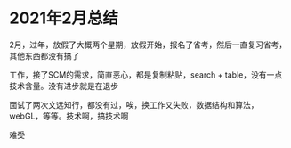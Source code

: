 # 2021年2月总结

2月，过年，放假了大概两个星期，放假开始，报名了省考，然后一直复习省考，其他东西都没有搞了

工作，接了SCM的需求，简直恶心，都是复制粘贴，search + table，没有一点技术含量。没有进步就是在退步

面试了两次文远知行，都没有过，唉，换工作又失败，数据结构和算法，webGL，等等。技术啊，搞技术啊

难受